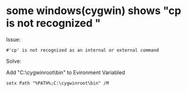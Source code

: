 # some  windows\(cygwin\) shows "cp is not recognized "

Issue:

```text
#'cp' is not recognized as an internal or external command
```

Solve:

Add "C:\cygwinroot\bin" to Evironment Variabled

```text
setx Path "%PATH%;C:\cygwinroot\bin" /M
```



